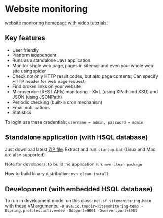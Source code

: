 <h1>Website monitoring</h1>

<p>
<a href="http://sitemonitoring.sourceforge.net/" target="_blank">website monitoring homepage with video tutorials!</a>
</p>

<h2>Key features</h2>

<ul>
	<li>User friendly</li>
	<li>Platform independent</li>
	<li>Runs as a standalone Java application</li>
	<li>Monitor single web page, pages in sitemap and even your whole web site using spider</li>
	<li>Check not only HTTP result codes, but also page contents; Can specify HTTP header for web page request;</li>
	<li>Find broken links on your website</li>
	<li>Microservice (REST APIs) monitoring - XML (using XPath and XSD) and JSON (using JSONPath)</li>
	<li>Periodic checking (built-in cron mechanism)</li>
	<li>Email notifications</li>
	<li>Statistics</li>
</ul>

<p>To login use these credentials: <code>username = admin, password = admin</code></p>

<h2>Standalone application (with HSQL database)</h2>

<p>Just download latest <a href="https://github.com/jirkapinkas/sitemonitoring-production/releases" target="_blank">ZIP file</a>. 
Extract and run: <code>startup.bat</code> (Linux and Mac are also supported)</p>
</p>

<p>Note for developers: to build the application run: <code>mvn clean package</code>

<p>How to build binary distribution: <code>mvn clean install</code></p>

<h2>Development (with embedded HSQL database)</h2>

<p>To run in development mode run this class: <code>net.sf.sitemonitoring.Main</code> <br />
with these VM arguments: <code>-Djava.io.tmpdir=sitemonitoring-temp -Dspring.profiles.active=dev -Ddbport=9001 -Dserver.port=8081</code></p>

